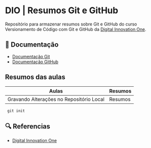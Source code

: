 
# DIO | Resumos Git e GitHub

Repositório para armazenar resumos sobre Git e GitHub 
do curso Versionamento de Código com Git e GitHub da
[Digital Innovation One](https://www.dio.me/).

## 📳 Documentação
 - [Documentação Git](https://git-scm.com/doc)
 - [Documentação GitHub](https://docs.github.com/)

## Resumos das aulas
| Aulas | Resumos |
|-------|---------|
| Gravando Alterações no Repositório Local | Resumos |



```
 git init
```

## 🔍 Referencias 
- [Digital Innovation One](https://www.dio.me/)
